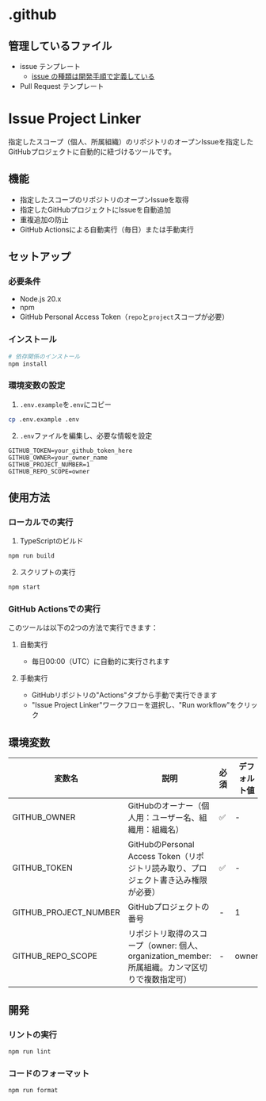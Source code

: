 # .github

## 管理しているファイル

- issue テンプレート
  - [issue の種類は開発手順で定義している](https://www.notion.so/smesh/93974d4113254d34a828bff8890dcf74?pvs=4)
- Pull Request テンプレート

# Issue Project Linker

指定したスコープ（個人、所属組織）のリポジトリのオープンIssueを指定したGitHubプロジェクトに自動的に紐づけるツールです。

## 機能

- 指定したスコープのリポジトリのオープンIssueを取得
- 指定したGitHubプロジェクトにIssueを自動追加
- 重複追加の防止
- GitHub Actionsによる自動実行（毎日）または手動実行

## セットアップ

### 必要条件

- Node.js 20.x
- npm
- GitHub Personal Access Token（`repo`と`project`スコープが必要）

### インストール

```bash
# 依存関係のインストール
npm install
```

### 環境変数の設定

1. `.env.example`を`.env`にコピー
```bash
cp .env.example .env
```

2. `.env`ファイルを編集し、必要な情報を設定
```env
GITHUB_TOKEN=your_github_token_here
GITHUB_OWNER=your_owner_name
GITHUB_PROJECT_NUMBER=1
GITHUB_REPO_SCOPE=owner
```

## 使用方法

### ローカルでの実行

1. TypeScriptのビルド
```bash
npm run build
```

2. スクリプトの実行
```bash
npm start
```

### GitHub Actionsでの実行

このツールは以下の2つの方法で実行できます：

1. 自動実行
   - 毎日00:00（UTC）に自動的に実行されます

2. 手動実行
   - GitHubリポジトリの"Actions"タブから手動で実行できます
   - "Issue Project Linker"ワークフローを選択し、"Run workflow"をクリック

## 環境変数

| 変数名                | 説明                                                                                             | 必須 | デフォルト値 |
| --------------------- | ------------------------------------------------------------------------------------------------ | ---- | ------------ |
| GITHUB_OWNER          | GitHubのオーナー（個人用：ユーザー名、組織用：組織名）                                           | ✅    | -            |
| GITHUB_TOKEN          | GitHubのPersonal Access Token（リポジトリ読み取り、プロジェクト書き込み権限が必要）              | ✅    | -            |
| GITHUB_PROJECT_NUMBER | GitHubプロジェクトの番号                                                                         | -    | 1            |
| GITHUB_REPO_SCOPE     | リポジトリ取得のスコープ（owner: 個人、organization_member: 所属組織。カンマ区切りで複数指定可） | -    | owner        |

## 開発

### リントの実行

```bash
npm run lint
```

### コードのフォーマット

```bash
npm run format
